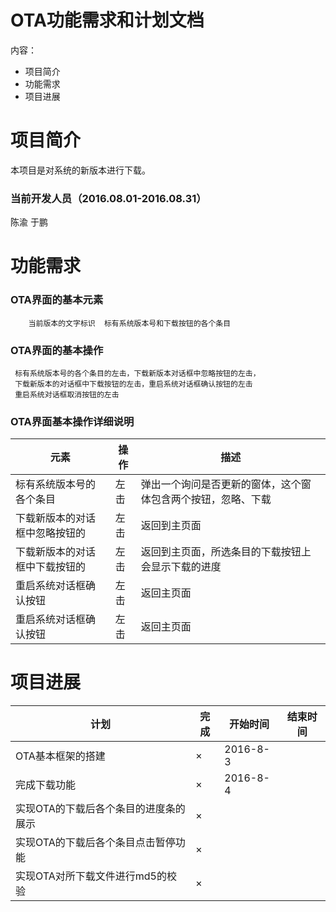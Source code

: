 # OTA功能需求和计划文档
内容：
- 项目简介
- 功能需求
- 项目进展

# 项目简介
本项目是对系统的新版本进行下载。

### 当前开发人员（2016.08.01-2016.08.31）
陈渝       于鹏

# 功能需求
### OTA界面的基本元素
        当前版本的文字标识  标有系统版本号和下载按钮的各个条目
### OTA界面的基本操作
     标有系统版本号的各个条目的左击，下载新版本对话框中忽略按钮的左击，
     下载新版本的对话框中下载按钮的左击，重启系统对话框确认按钮的左击
     重启系统对话框取消按钮的左击
### OTA界面基本操作详细说明
|元素|操作|描述|
|---|---|---|
|标有系统版本号的各个条目|左击|弹出一个询问是否更新的窗体，这个窗体包含两个按钮，忽略、下载
|下载新版本的对话框中忽略按钮的|左击|返回到主页面
|下载新版本的对话框中下载按钮的|左击|返回到主页面，所选条目的下载按钮上会显示下载的进度
|重启系统对话框确认按钮|左击|返回主页面|
|重启系统对话框确认按钮|左击|返回主页面|

# 项目进展
| 计划 | 完成 | 开始时间 | 结束时间 |
|---|---|---|---|
| OTA基本框架的搭建 |×| 2016-8-3||
| 完成下载功能| × |2016-8-4|| 
| 实现OTA的下载后各个条目的进度条的展示 |×|||
| 实现OTA的下载后各个条目点击暂停功能 |×|||
| 实现OTA对所下载文件进行md5的校验 |×|||
